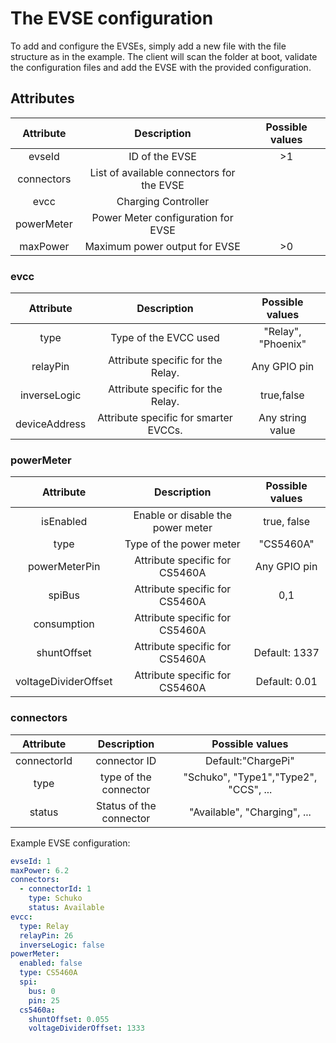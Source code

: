 # The EVSE configuration

To add and configure the EVSEs, simply add a new file with the file structure as in the example. The client will scan
the folder at boot, validate the configuration files and add the EVSE with the provided configuration.

## Attributes

| Attribute  |                Description                | Possible values | 
|:----------:|:-----------------------------------------:|:---------------:|
|   evseId   |              ID of the EVSE               |       >1        |
| connectors | List of available connectors for the EVSE |                 |
|    evcc    |            Charging Controller            |                 |
| powerMeter |    Power Meter configuration for EVSE     |                 | 
|  maxPower  |       Maximum power output for EVSE       |       >0        |

### evcc

|   Attribute   |              Description              |  Possible values   | 
|:-------------:|:-------------------------------------:|:------------------:|
|     type      |         Type of the EVCC used         | "Relay", "Phoenix" |
|   relayPin    |   Attribute specific for the Relay.   |    Any GPIO pin    |
| inverseLogic  |   Attribute specific for the Relay.   |     true,false     |
| deviceAddress | Attribute specific for smarter EVCCs. |  Any string value  |

### powerMeter

|      Attribute       |            Description            | Possible values | 
|:--------------------:|:---------------------------------:|:---------------:|
|      isEnabled       | Enable or disable the power meter |   true, false   |
|         type         |      Type of the power meter      |    "CS5460A"    |
|    powerMeterPin     |  Attribute specific for CS5460A   |  Any GPIO pin   |
|        spiBus        |  Attribute specific for CS5460A   |       0,1       |
|     consumption      |  Attribute specific for CS5460A   |                 |
|     shuntOffset      |  Attribute specific for CS5460A   |  Default: 1337  |
| voltageDividerOffset |  Attribute specific for CS5460A   |  Default: 0.01  |

### connectors

|  Attribute  |       Description       |            Possible values            | 
|:-----------:|:-----------------------:|:-------------------------------------:|
| connectorId |      connector ID       |          Default:"ChargePi"           |
|    type     |  type of the connector  | "Schuko", "Type1","Type2", "CCS", ... |
|   status    | Status of the connector |     "Available", "Charging", ...      |

Example EVSE configuration:

```yaml
evseId: 1
maxPower: 6.2
connectors:
  - connectorId: 1
    type: Schuko
    status: Available
evcc:
  type: Relay
  relayPin: 26
  inverseLogic: false
powerMeter:
  enabled: false
  type: CS5460A
  spi:
    bus: 0
    pin: 25
  cs5460a:
    shuntOffset: 0.055
    voltageDividerOffset: 1333
```